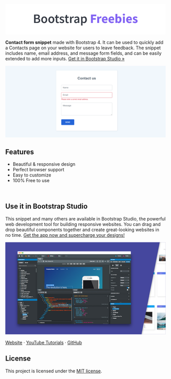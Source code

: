 

[![Bootstrap Freebies](/readme-images/github-bootstrap-freebies.png)](https://github.com/topics/bootstrap-freebies/) 

**Contact form snippet** made with Bootstrap 4. It can be used to quickly add a Contacts page on your website for users to leave feedback. The snippet includes name, email address, and message form fields, and can be easily extended to add more inputs. [Get it in Bootstrap Studio &raquo;](https://bootstrapstudio.io)

[![Contact Form](/readme-images/screenshot.png)](https://bootstrapstudio.io) 

## Features

* Beautiful & responsive design
* Perfect browser support
* Easy to customize
* 100% Free to use

<br>

## Use it in Bootstrap Studio

This snippet and many others are available in Bootstrap Studio, the powerful web development tool for building responsive websites. You can drag and drop beautiful components together and create great-looking websites in no time. [Get the app now and supercharge your designs!](https://bootstrapstudio.io)

[![Bootstrap Studio Banner](/readme-images/bootstrap-studio-banner.jpg)](https://bootstrapstudio.io/)

[Website](https://bootstrapstudio.io/) &middot; [YouTube Tutorials](https://www.youtube.com/BootstrapStudioApp) &middot; [GitHub](https://github.com/bootstrapstudio) 

## License

This project is licensed under the [MIT license](LICENSE).